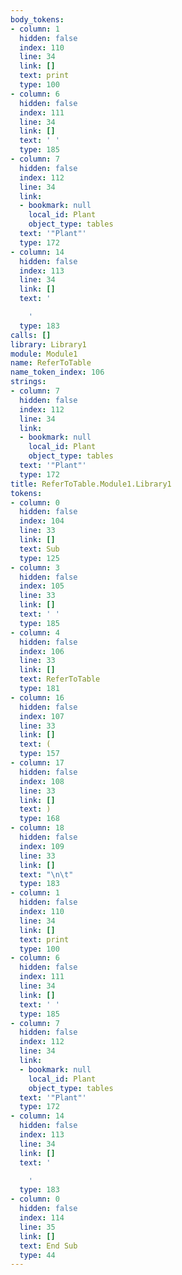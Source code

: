 ```yaml
---
body_tokens:
- column: 1
  hidden: false
  index: 110
  line: 34
  link: []
  text: print
  type: 100
- column: 6
  hidden: false
  index: 111
  line: 34
  link: []
  text: ' '
  type: 185
- column: 7
  hidden: false
  index: 112
  line: 34
  link:
  - bookmark: null
    local_id: Plant
    object_type: tables
  text: '"Plant"'
  type: 172
- column: 14
  hidden: false
  index: 113
  line: 34
  link: []
  text: '

    '
  type: 183
calls: []
library: Library1
module: Module1
name: ReferToTable
name_token_index: 106
strings:
- column: 7
  hidden: false
  index: 112
  line: 34
  link:
  - bookmark: null
    local_id: Plant
    object_type: tables
  text: '"Plant"'
  type: 172
title: ReferToTable.Module1.Library1
tokens:
- column: 0
  hidden: false
  index: 104
  line: 33
  link: []
  text: Sub
  type: 125
- column: 3
  hidden: false
  index: 105
  line: 33
  link: []
  text: ' '
  type: 185
- column: 4
  hidden: false
  index: 106
  line: 33
  link: []
  text: ReferToTable
  type: 181
- column: 16
  hidden: false
  index: 107
  line: 33
  link: []
  text: (
  type: 157
- column: 17
  hidden: false
  index: 108
  line: 33
  link: []
  text: )
  type: 168
- column: 18
  hidden: false
  index: 109
  line: 33
  link: []
  text: "\n\t"
  type: 183
- column: 1
  hidden: false
  index: 110
  line: 34
  link: []
  text: print
  type: 100
- column: 6
  hidden: false
  index: 111
  line: 34
  link: []
  text: ' '
  type: 185
- column: 7
  hidden: false
  index: 112
  line: 34
  link:
  - bookmark: null
    local_id: Plant
    object_type: tables
  text: '"Plant"'
  type: 172
- column: 14
  hidden: false
  index: 113
  line: 34
  link: []
  text: '

    '
  type: 183
- column: 0
  hidden: false
  index: 114
  line: 35
  link: []
  text: End Sub
  type: 44
---
```

